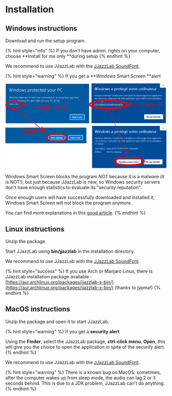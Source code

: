 # Installation

## Windows instructions

Download and run the setup program.&#x20;

{% hint style="info" %}
If you don't have admin. rights on your computer, choose **Install for me only **during setup
{% endhint %}

We recommend to use JJazzLab with the [JJazzLab SoundFont](configuration/jjazzlab-soundfont/).

{% hint style="warning" %}
If you get a **Windows Smart Screen **alert

![](.gitbook/assets/Win10SmartScreen.png)&#x20;

Windows Smart Screen blocks the program NOT because it is a malware (it is NOT!), but just because JJazzLab is new, so Windows security servers don't have enough statistics to evaluate its "security reputation".

Once enough users will have successfully downloaded and installed it, Windows Smart Screen will not block the program anymore.

You can find more explanations in this [good article](https://www.digitalcitizen.life/what-smartscreen-filter-how-does-it-work).
{% endhint %}

## Linux instructions

Unzip the package.&#x20;

Start JJazzLab using **bin/jjazzlab** in the installation directory.&#x20;

We recommend to use JJazzLab with the [JJazzLab SoundFont](configuration/jjazzlab-soundfont/).

{% hint style="success" %}
If you use Arch or Manjaro Linux, there is JJazzLab installation package available : [https://aur.archlinux.org/packages/jjazzlab-x-bin/](https://aur.archlinux.org/packages/jjazzlab-x-bin/)    (thanks to jypma!)&#x20;
{% endhint %}

## MacOS instructions

Unzip the package and open it to start JJazzLab.&#x20;

{% hint style="warning" %}
If you get a **security alert**

Using the **Finder**, select the JJazzLab package, **ctrl-click menu**, **Open**, this will give you the choice to open the application in spite of the security alert.
{% endhint %}

We recommend to use JJazzLab with the [JJazzLab SoundFont](configuration/jjazzlab-soundfont/).

{% hint style="warning" %}
There is a known bug on MacOS: sometimes, after the computer wakes up from sleep mode, the audio can lag 2 or 3 seconds behind. This is due to a JDK problem, JJazzLab can't do anything.
{% endhint %}
